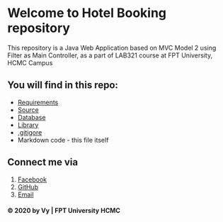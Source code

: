 # Welcome to Hotel Booking repository
This repository is a Java Web Application based on MVC Model 2 using Filter as Main Controller, as a part of LAB321 course at FPT University, HCMC Campus

## You will find in this repo:
* [Requirements](https://www.facebook.com/profile.php?id=100010366447002)
* [Source](https://github.com/vycao412/HotelBooking/tree/master/HotelBooking)
* [Database](https://github.com/vycao412/HotelBooking/blob/master/script.sql)
* [Library](https://github.com/vycao412/HotelBooking/tree/master/Library)
* [.gitigore](https://github.com/vycao412/HotelBooking/blob/master/.gitignore)
* Markdown code - this file itself

## Connect me via
1. [Facebook](https://www.facebook.com/profile.php?id=100010366447002)
2. [GitHub](https://github.com/vycao412)
3. [Email](caongocnhatvy2000@gmail.com)

#### © 2020 by Vy | FPT University HCMC
